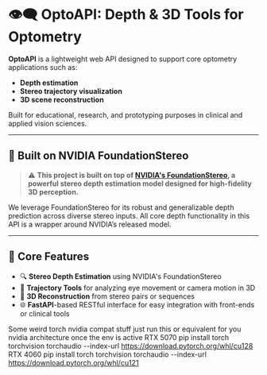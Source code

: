 # 👁️‍🗨️ OptoAPI: Depth & 3D Tools for Optometry

**OptoAPI** is a lightweight web API designed to support core optometry applications such as:
- **Depth estimation**
- **Stereo trajectory visualization**
- **3D scene reconstruction**

Built for educational, research, and prototyping purposes in clinical and applied vision sciences.

---

## 🚀 Built on NVIDIA FoundationStereo

> ⚠️ **This project is built on top of [NVIDIA's FoundationStereo](https://github.com/NVlabs/foundation-stereo), a powerful stereo depth estimation model designed for high-fidelity 3D perception.**

We leverage FoundationStereo for its robust and generalizable depth prediction across diverse stereo inputs. All core depth functionality in this API is a wrapper around NVIDIA’s released model.

---

## 🧠 Core Features

- 🔍 **Stereo Depth Estimation** using NVIDIA's FoundationStereo
- 🧭 **Trajectory Tools** for analyzing eye movement or camera motion in 3D
- 🧱 **3D Reconstruction** from stereo pairs or sequences
- 🌐 **FastAPI**-based RESTful interface for easy integration with front-ends or clinical tools



Some weird torch nvidia compat stuff just run this or equivalent for you nvidia architecture once the env is active
RTX 5070
pip install torch torchvision torchaudio --index-url https://download.pytorch.org/whl/cu128
RTX 4060
pip install torch torchvision torchaudio --index-url https://download.pytorch.org/whl/cu121
